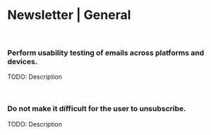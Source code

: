 # Newsletter | General
<br>


### Perform usability testing of emails across platforms and devices.

TODO: Description

<br>


### Do not make it difficult for the user to unsubscribe.

TODO: Description

<br>


